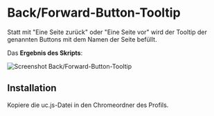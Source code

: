 # Back/Forward-Button-Tooltip
Statt mit "Eine Seite zurück" oder "Eine Seite vor" wird der Tooltip der genannten Buttons mit dem Namen der Seite befüllt.

Das **Ergebnis des Skripts**:

![Screenshot Back/Forward-Button-Tooltip](https://github.com/ardiman/userChrome.js/raw/master/backforwardbuttontooltip/scr_bfbuttip.png)

## Installation
Kopiere die uc.js-Datei in den Chromeordner des Profils.